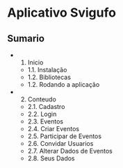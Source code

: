 # Aplicativo Svigufo  

## Sumario  
- 1. Inicio  
    - 1.1. Instalação  
    - 1.2. Bibliotecas  
    - 1.2. Rodando a aplicação  
- 2. Conteudo  
    - 2.1. Cadastro  
    - 2.2. Login
    - 2.3. Eventos  
    - 2.4. Criar Eventos
    - 2.5. Participar de Eventos
    - 2.6. Convidar Usuarios  
    - 2.7. Alterar Dados de Eventos  
    - 2.8. Seus Dados  